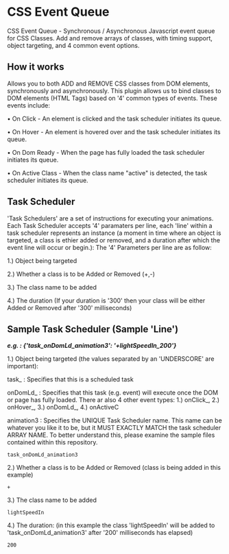 CSS Event Queue
===============

CSS Event Queue - Synchronous / Asynchronous Javascript event queue for CSS Classes. Add and remove arrays of classes, with timing support, object targeting, and 4 common event options.


## How it works

Allows you to both ADD and REMOVE CSS classes from DOM elements, synchronously and asynchronously.  This plugin allows us to bind classes to DOM elements (HTML Tags) based on '4' common types of events. These events include:
  
  • On Click - An element is clicked and the task scheduler initiates its queue.
  
  • On Hover - An element is hovered over and the task scheduler initiates its queue.
  
  • On Dom Ready - When the page has fully loaded the task scheduler initiates its queue.
  
  • On Active Class - When the class name "active" is detected, the task scheduler initiates its queue.
  
  
## Task Scheduler
'Task Schedulers' are a set of instructions for executing your animations. Each Task Scheduler accepts '4' paramaters per line, each 'line' within a task scheduler represents an instance (a moment in time where an object is targeted, a class is ethier added or removed, and a duration after which the event line will occur or begin.): The '4' Parameters per line are as follow:

  1.) Object being targeted
  
  2.) Whether a class is to be Added or Removed (+,-)
  
  3.) The class name to be added
  
  4.) The duration (If your duration is '300' then your class will be either Added or Removed after '300' milliseconds)


## Sample Task Scheduler (Sample 'Line')

***e.g. : {'task_onDomLd_animation3': '+lightSpeedIn_200'}***

  1.) Object being targeted (the values separated by an 'UNDERSCORE' are important): 
  
   task_ : Specifies that this is a scheduled task
   
   onDomLd_ : Specifies that this task (e.g. event) will execute once the DOM or page has fully loaded. There ar also 4 other event types: 1.) onClick_, 2.) onHover_, 3.) onDomLd_, 4.) onActiveC
   
   animation3 : Specifies the UNIQUE Task Scheduler name. This name can be whatever you like it to be, but it MUST EXACTLY MATCH the task scheduler ARRAY NAME. To better understand this, please examine the sample files contained within this repository.

    task_onDomLd_animation3
    
  2.) Whether a class is to be Added or Removed (class is being added in this example)
  
    +

  3.) The class name to be added
  
    lightSpeedIn
  
  4.) The duration: (in this example the class 'lightSpeedIn' will be added to 'task_onDomLd_animation3' after '200' milliseconds has elapsed)
  
    200
